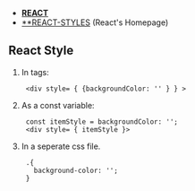 * [**REACT**](react.md)
* [**REACT-STYLES](https://reactjs.org/docs/faq-styling.html) (React's Homepage)


## React Style


1. In tags: 

        <div style= { {backgroundColor: '' } } >
        
        
2. As a const variable:

        const itemStyle = backgroundColor: '';
        <div style= { itemStyle }>

3. In a seperate css file.

        .{
          background-color: '';
        }
        
        
